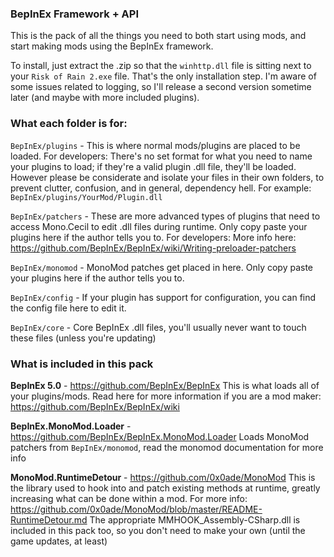 ### BepInEx Framework + API

This is the pack of all the things you need to both start using mods, and start making mods using the BepInEx framework.

To install, just extract the .zip so that the `winhttp.dll` file is sitting next to your `Risk of Rain 2.exe` file. That's the only installation step.
I'm aware of some issues related to logging, so I'll release a second version sometime later (and maybe with more included plugins).

### What each folder is for:
`BepInEx/plugins` - This is where normal mods/plugins are placed to be loaded.
For developers: There's no set format for what you need to name your plugins to load; if they're a valid plugin .dll file, they'll be loaded.
However please be considerate and isolate your files in their own folders, to prevent clutter, confusion, and in general, dependency hell. For example: `BepInEx/plugins/YourMod/Plugin.dll`

`BepInEx/patchers` - These are more advanced types of plugins that need to access Mono.Cecil to edit .dll files during runtime. Only copy paste your plugins here if the author tells you to.
For developers: More info here: <https://github.com/BepInEx/BepInEx/wiki/Writing-preloader-patchers>

`BepInEx/monomod` - MonoMod patches get placed in here. Only copy paste your plugins here if the author tells you to.

`BepInEx/config` - If your plugin has support for configuration, you can find the config file here to edit it.

`BepInEx/core` - Core BepInEx .dll files, you'll usually never want to touch these files (unless you're updating)


### What is included in this pack

**BepInEx 5.0** - <https://github.com/BepInEx/BepInEx>
This is what loads all of your plugins/mods. Read here for more information if you are a mod maker: <https://github.com/BepInEx/BepInEx/wiki>

**BepInEx.MonoMod.Loader** - <https://github.com/BepInEx/BepInEx.MonoMod.Loader>
Loads MonoMod patchers from `BepInEx/monomod`, read the monomod documentation for more info

**MonoMod.RuntimeDetour** - <https://github.com/0x0ade/MonoMod>
This is the library used to hook into and patch existing methods at runtime, greatly increasing what can be done within a mod.
For more info: <https://github.com/0x0ade/MonoMod/blob/master/README-RuntimeDetour.md>
The appropriate MMHOOK_Assembly-CSharp.dll is included in this pack too, so you don't need to make your own (until the game updates, at least)